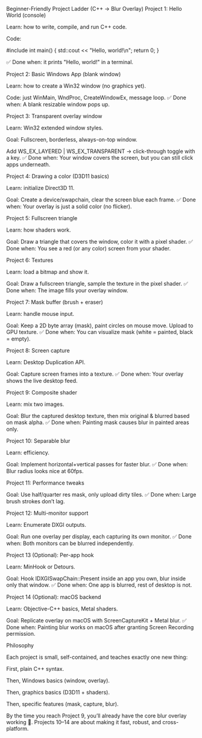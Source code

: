 
Beginner-Friendly Project Ladder (C++ → Blur Overlay)
Project 1: Hello World (console)

Learn: how to write, compile, and run C++ code.

Code:

#include <iostream>
int main() {
    std::cout << "Hello, world!\n";
    return 0;
}


✅ Done when: it prints "Hello, world!" in a terminal.

Project 2: Basic Windows App (blank window)

Learn: how to create a Win32 window (no graphics yet).

Code: just WinMain, WndProc, CreateWindowEx, message loop.
✅ Done when: A blank resizable window pops up.

Project 3: Transparent overlay window

Learn: Win32 extended window styles.

Goal: Fullscreen, borderless, always-on-top window.

Add WS_EX_LAYERED | WS_EX_TRANSPARENT → click-through toggle with a key.
✅ Done when: Your window covers the screen, but you can still click apps underneath.

Project 4: Drawing a color (D3D11 basics)

Learn: initialize Direct3D 11.

Goal: Create a device/swapchain, clear the screen blue each frame.
✅ Done when: Your overlay is just a solid color (no flicker).

Project 5: Fullscreen triangle

Learn: how shaders work.

Goal: Draw a triangle that covers the window, color it with a pixel shader.
✅ Done when: You see a red (or any color) screen from your shader.

Project 6: Textures

Learn: load a bitmap and show it.

Goal: Draw a fullscreen triangle, sample the texture in the pixel shader.
✅ Done when: The image fills your overlay window.

Project 7: Mask buffer (brush + eraser)

Learn: handle mouse input.

Goal: Keep a 2D byte array (mask), paint circles on mouse move. Upload to GPU texture.
✅ Done when: You can visualize mask (white = painted, black = empty).

Project 8: Screen capture

Learn: Desktop Duplication API.

Goal: Capture screen frames into a texture.
✅ Done when: Your overlay shows the live desktop feed.

Project 9: Composite shader

Learn: mix two images.

Goal: Blur the captured desktop texture, then mix original & blurred based on mask alpha.
✅ Done when: Painting mask causes blur in painted areas only.

Project 10: Separable blur

Learn: efficiency.

Goal: Implement horizontal+vertical passes for faster blur.
✅ Done when: Blur radius looks nice at 60fps.

Project 11: Performance tweaks

Goal: Use half/quarter res mask, only upload dirty tiles.
✅ Done when: Large brush strokes don’t lag.

Project 12: Multi-monitor support

Learn: Enumerate DXGI outputs.

Goal: Run one overlay per display, each capturing its own monitor.
✅ Done when: Both monitors can be blurred independently.

Project 13 (Optional): Per-app hook

Learn: MinHook or Detours.

Goal: Hook IDXGISwapChain::Present inside an app you own, blur inside only that window.
✅ Done when: One app is blurred, rest of desktop is not.

Project 14 (Optional): macOS backend

Learn: Objective-C++ basics, Metal shaders.

Goal: Replicate overlay on macOS with ScreenCaptureKit + Metal blur.
✅ Done when: Painting blur works on macOS after granting Screen Recording permission.

Philosophy

Each project is small, self-contained, and teaches exactly one new thing:

First, plain C++ syntax.

Then, Windows basics (window, overlay).

Then, graphics basics (D3D11 + shaders).

Then, specific features (mask, capture, blur).

By the time you reach Project 9, you’ll already have the core blur overlay working 🎉.
Projects 10–14 are about making it fast, robust, and cross-platform.

